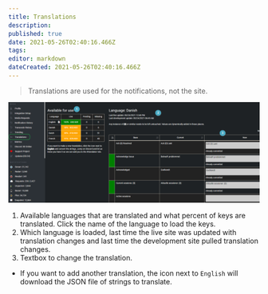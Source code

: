 ```yaml
---
title: Translations
description: 
published: true
date: 2021-05-26T02:40:16.466Z
tags: 
editor: markdown
dateCreated: 2021-05-26T02:40:16.466Z
---
```


> Translations are used for the notifications, not the site.

![translations.png](/translations.png)

1. Available languages that are translated and what percent of keys are translated. Click the name of the language to load the keys.
1. Which language is loaded, last time the live site was updated with translation changes and last time the development site pulled translation changes.
1. Textbox to change the translation.

- If you want to add another translation, the icon next to `English` will download the JSON file of strings to translate.